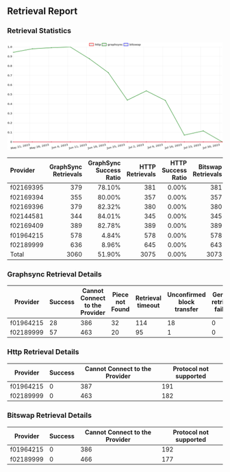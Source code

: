 ## Retrieval Report
### Retrieval Statistics
<img src="https://raw.githubusercontent.com/data-preservation-programs/filplus-checker-assets/main/filecoin-project/filecoin-plus-large-datasets/issues/1749/1690769061398.png"/>

| Provider  | GraphSync Retrievals | GraphSync Success Ratio | HTTP Retrievals | HTTP Success Ratio | Bitswap Retrievals | Bitswap Success Ratio |
| :-------- | -------------------: | ----------------------: | --------------: | -----------------: | -----------------: | --------------------: |
| f02169395 |                  379 |                  78.10% |             381 |              0.00% |                381 |                 0.00% |
| f02169394 |                  355 |                  80.00% |             357 |              0.00% |                357 |                 0.00% |
| f02169396 |                  379 |                  82.32% |             380 |              0.00% |                380 |                 0.00% |
| f02144581 |                  344 |                  84.01% |             345 |              0.00% |                345 |                 0.00% |
| f02169409 |                  389 |                  82.78% |             389 |              0.00% |                389 |                 0.00% |
| f01964215 |                  578 |                   4.84% |             578 |              0.00% |                578 |                 0.00% |
| f02189999 |                  636 |                   8.96% |             645 |              0.00% |                643 |                 0.00% |
| Total     |                 3060 |                  51.90% |            3075 |              0.00% |               3073 |                 0.00% |

### Graphsync Retrieval Details
| Provider  | Success | Cannot Connect to the Provider | Piece not Found | Retrieval timeout | Unconfirmed block transfer | General retrieval failure |
| --------- | ------- | ------------------------------ | --------------- | ----------------- | -------------------------- | ------------------------- |
| f01964215 | 28      | 386                            | 32              | 114               | 18                         | 0                         |
| f02189999 | 57      | 463                            | 20              | 95                | 1                          | 0                         |

### Http Retrieval Details
| Provider  | Success | Cannot Connect to the Provider | Protocol not supported |
| --------- | ------- | ------------------------------ | ---------------------- |
| f01964215 | 0       | 387                            | 191                    |
| f02189999 | 0       | 463                            | 182                    |

### Bitswap Retrieval Details
| Provider  | Success | Cannot Connect to the Provider | Protocol not supported |
| --------- | ------- | ------------------------------ | ---------------------- |
| f01964215 | 0       | 386                            | 192                    |
| f02189999 | 0       | 466                            | 177                    |
